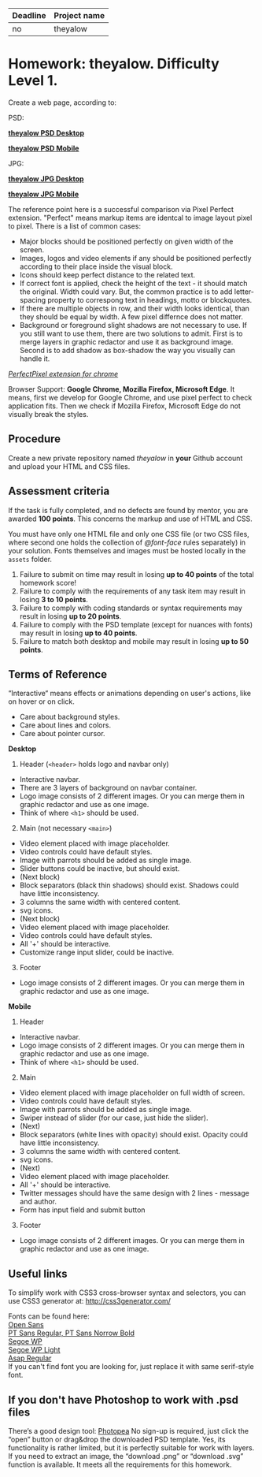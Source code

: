 | Deadline  | Project name |
|-----------|--------------|
| no | theyalow |


# Homework: theyalow. Difficulty Level 1.

Create a web page, according to:

PSD:

**[theyalow PSD Desktop](https://github.com/rolling-scopes-school/tasks/blob/master/tasks/markups/level%201/theyalow/THEYALOW%20Desktop.psd)**

**[theyalow PSD Mobile](https://github.com/rolling-scopes-school/tasks/blob/master/tasks/markups/level%201/theyalow/THEYALOW%20mobile.psd)**

JPG:

**[theyalow JPG Desktop](https://github.com/rolling-scopes-school/tasks/blob/master/tasks/markups/level%201/theyalow/THEYALOW%20Desktop.jpg)**

**[theyalow JPG Mobile](https://github.com/rolling-scopes-school/tasks/blob/master/tasks/markups/level%201/theyalow/THEYALOW%20mobile.jpg)**

The reference point here is a successful comparison via Pixel Perfect extension. "Perfect" means markup items are identcal to image layout pixel to pixel. There is a list of common cases:
- Major blocks should be positioned perfectly on given width of the screen.
- Images, logos and video elements if any should be positioned perfectly according to their place inside the visual block.
- Icons should keep perfect distance to the related text.
- If correct font is applied, check the height of the text - it should match the original. Width could vary. But, the common practice is to add letter-spacing property to correspong text in headings, motto or blockquotes.
- If there are multiple objects in row, and their width looks identical, than they should be equal by width. A few pixel differnce does not matter.
- Background or foreground slight shadows are not necessary to use. If you still want to use them, there are two solutions to admit. First is to merge layers in graphic redactor and use it as background image. Second is to add shadow as box-shadow the way you visually can handle it.

*[PerfectPixel extension for chrome](https://chrome.google.com/webstore/detail/perfectpixel-by-welldonec/dkaagdgjmgdmbnecmcefdhjekcoceebi?hl=en)*

Browser Support: **Google Chrome, Mozilla Firefox, Microsoft Edge**. It means, first we develop for Google Chrome, and use pixel perfect to check application fits. Then we check if Mozilla Firefox, Microsoft Edge do not visually break the styles.


## Procedure

Create a new private repository named *theyalow* in **your** Github account and upload your HTML and CSS files.

## Assessment criteria

If the task is fully completed, and no defects are found by mentor, you are awarded **100 points**. This concerns the markup and use of HTML and CSS.

You must have only one HTML file and only one CSS file (or two CSS files, where second one holds the collection of *@font-face* rules separately) in your solution. Fonts themselves and images must be hosted locally in the `assets` folder.

1. Failure to submit on time may result in losing **up to 40 points** of the total homework score!
2. Failure to comply with the requirements of any task item may result in losing **3 to 10 points**.
3. Failure to comply with coding standards or syntax requirements may result in losing **up to 20 points**.
4. Failure to comply with the PSD template (except for nuances with fonts) may result in losing **up to 40 points**.
5. Failure to match both desktop and mobile may result in losing **up to 50 points**.

## Terms of Reference

“Interactive“ means effects or animations depending on user's actions, like on hover or on click.
- Care about background styles.
- Care about lines and colors.
- Care about pointer cursor.

**Desktop**

1. Header (`<header>` holds logo and navbar only)
- Interactive navbar.
- There are 3 layers of background on navbar container.
- Logo image consists of 2 different images. Or you can merge them in graphic redactor and use as one image.
- Think of where `<h1>` should be used.

2. Main (not necessary `<main>`)
- Video element placed with image placeholder.
- Video controls could have default styles.
- Image with parrots should be added as single image.
- Slider buttons could be inactive, but should exist.
- (Next block)
- Block separators (black thin shadows) should exist. Shadows could have little inconsistency.
- 3 columns the same width with centered content.
- svg icons.
- (Next block)
- Video element placed with image placeholder.
- Video controls could have default styles.
- All '+' should be interactive.
- Customize range input slider, could be inactive.

3. Footer  
- Logo image consists of 2 different images. Or you can merge them in graphic redactor and use as one image.

**Mobile**

1. Header
- Interactive navbar.
- Logo image consists of 2 different images. Or you can merge them in graphic redactor and use as one image.
- Think of where `<h1>` should be used.

2. Main
- Video element placed with image placeholder on full width of screen.
- Video controls could have default styles.
- Image with parrots should be added as single image.
- Swiper instead of slider (for our case, just hide the slider).
- (Next)
- Block separators (white lines with opacity) should exist. Opacity could have little inconsistency.
- 3 columns the same width with centered content.
- svg icons.
- (Next)
- Video element placed with image placeholder.
- All '+' should be interactive.
- Twitter messages should have the same design with 2 lines - message and author. 
- Form has input field and submit button

3. Footer
- Logo image consists of 2 different images. Or you can merge them in graphic redactor and use as one image.


## Useful links

To simplify work with CSS3 cross-browser syntax and selectors, you can use CSS3 generator at:
http://css3generator.com/

Fonts can be found here:  
[Open Sans](https://www.fontsquirrel.com/fonts/open-sans)  
[PT Sans Regular, PT Sans Norrow Bold](https://www.fontsquirrel.com/fonts/pt-sans)  
[Segoe WP](https://www.cufonfonts.com/font/segoe-wp)  
[Segoe WP Light](https://www.azfonts.net/families/segoe-wp-light.html)  
[Asap Regular](https://www.fontsquirrel.com/fonts/asap?q%5Bterm%5D=asap&q%5Bsearch_check%5D=Y)  
If you can't find font you are looking for, just replace it with same serif-style font.


## If you don't have Photoshop to work with .psd files
There’s a good design tool: [Photopea](https://www.photopea.com/)
No sign-up is required, just click the “open” button or drag&drop the downloaded PSD template. Yes, its functionality is rather limited, but it is perfectly suitable for work with layers.
If you need to extract an image, the “download .png” or “download .svg” function is available.
It meets all the requirements for this homework.

